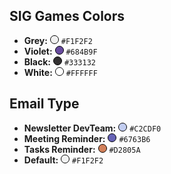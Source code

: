 ## SIG Games Colors
- **Grey:** <span style="display:inline-block; width:12px; height:12px; background-color:#F1F1F1; border: 1px solid black; border-radius: 50%;"></span> `#F1F2F2`
- **Violet:** <span style="display:inline-block; width:12px; height:12px; background-color:#684B9F; border: 1px solid black; border-radius: 50%;"></span> `#684B9F`
- **Black:** <span style="display:inline-block; width:12px; height:12px; background-color:#333132; border: 1px solid black; border-radius: 50%;"></span> `#333132`
- **White:** <span style="display:inline-block; width:12px; height:12px; background-color:#FFFFFF; border: 1px solid black; border-radius: 50%;"></span> `#FFFFFF`


## Email Type
- **Newsletter DevTeam:** <span style="display:inline-block; width:12px; height:12px; background-color:#C2CDF0; border: 1px solid black; border-radius: 50%;"></span> `#C2CDF0`
- **Meeting Reminder:** <span style="display:inline-block; width:12px; height:12px; background-color:#6763B6; border: 1px solid black; border-radius: 50%;"></span> `#6763B6`
- **Tasks Reminder:** <span style="display:inline-block; width:12px; height:12px; background-color:#D2805A; border: 1px solid black; border-radius: 50%;"></span> `#D2805A`
- **Default:** <span style="display:inline-block; width:12px; height:12px; background-color:#F1F2F2; border: 1px solid black; border-radius: 50%;"></span> `#F1F2F2`

